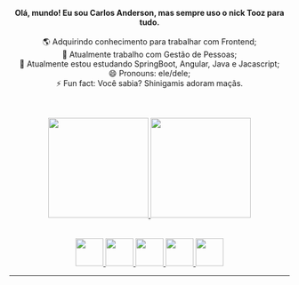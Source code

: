 <div align="center">
  
  <b>Olá, mundo! Eu sou Carlos Anderson, mas sempre uso o nick Tooz para tudo.</b><br><br>
    🌎 Adquirindo conhecimento para trabalhar com Frontend;<br>
    🔭 Atualmente trabalho com Gestão de Pessoas;<br>
    🌱 Atualmente estou estudando SpringBoot, Angular, Java e Jacascript;<br>
    😄 Pronouns: ele/dele;<br>
    ⚡ Fun fact: Você sabia? Shinigamis adoram maçãs.<br>
</div>
<br>
<br>
<!-- Github Profile -->
<div align="center">
  <a href="https://github.com/Tooz-md">
  <img height="180em" src="https://github-readme-stats.vercel.app/api?username=Tooz-md&show_icons=true&theme=cobalt&include_all_commits=true&count_private=true"/>
  <img height="180em" src="https://github-readme-stats.vercel.app/api/top-langs/?username=Tooz-md&layout=compact&langs_count=7&theme=cobalt"/>
</div>
<!-- Github Profile -->
<br>
<br>
<!-- Tecnologias -->
<div align="center">
  <img src="https://cdn.jsdelivr.net/gh/devicons/devicon/icons/angularjs/angularjs-plain.svg" width="50" height="50"> 
  <img src="https://cdn.jsdelivr.net/gh/devicons/devicon/icons/java/java-plain-wordmark.svg" width="50" height="50">
  <img src="https://cdn.jsdelivr.net/gh/devicons/devicon/icons/javascript/javascript-original.svg" width="50" height="50">
  <img src="https://cdn.jsdelivr.net/gh/devicons/devicon/icons/html5/html5-plain-wordmark.svg" width="50" height="50">
  <img src="https://cdn.jsdelivr.net/gh/devicons/devicon/icons/css3/css3-plain-wordmark.svg" width="50" height="50">
</div>
<!-- Tecnologias -->
<hr>
